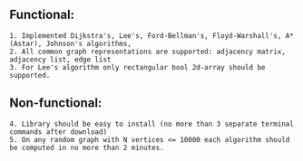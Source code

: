 ## Functional:
    1. Implemented Dijkstra's, Lee's, Ford-Bellman's, Floyd-Warshall's, A* (Astar), Johnson's algorithms,
    2. All common graph representations are supported: adjacency matrix, adjacency list, edge list
    3. For Lee's algorithm only rectangular bool 2d-array should be supported.
## Non-functional:
    4. Library should be easy to install (no more than 3 separate terminal commands after download)
    5. On any random graph with N vertices <= 10000 each algorithm should be computed in no more than 2 minutes.
    

